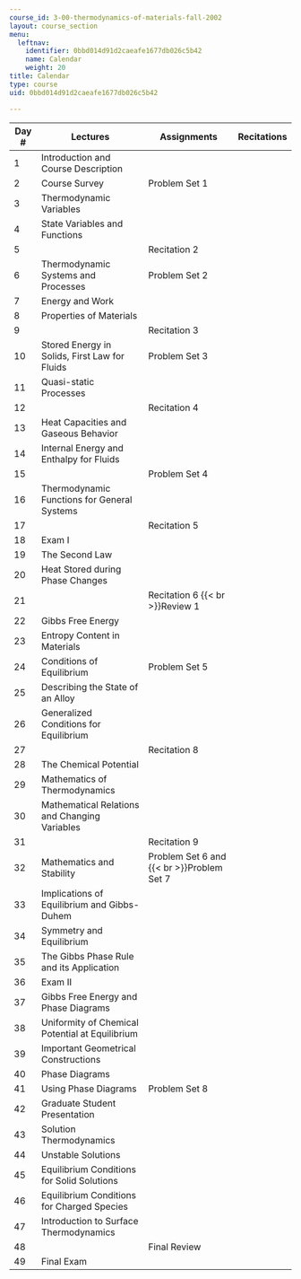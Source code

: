 ```yaml
---
course_id: 3-00-thermodynamics-of-materials-fall-2002
layout: course_section
menu:
  leftnav:
    identifier: 0bbd014d91d2caeafe1677db026c5b42
    name: Calendar
    weight: 20
title: Calendar
type: course
uid: 0bbd014d91d2caeafe1677db026c5b42

---
```


| Day # | Lectures | Assignments | Recitations |
| --- | --- | --- | --- |
| 1 | Introduction and Course Description | &nbsp; |
| 2 | Course Survey | Problem Set 1 | &nbsp; |
| 3 | Thermodynamic Variables | &nbsp; |
| 4 | State Variables and Functions | &nbsp; |
| 5 | &nbsp; | Recitation 2 |
| 6 | Thermodynamic Systems and Processes | Problem Set 2 | &nbsp; |
| 7 | Energy and Work | &nbsp; |
| 8 | Properties of Materials | &nbsp; |
| 9 | &nbsp; | Recitation 3 |
| 10 | Stored Energy in Solids, First Law for Fluids | Problem Set 3 | &nbsp; |
| 11 | Quasi-static Processes | &nbsp; |
| 12 | &nbsp; | Recitation 4 |
| 13 | Heat Capacities and Gaseous Behavior | &nbsp; |
| 14 | Internal Energy and Enthalpy for Fluids | &nbsp; |
| 15 | &nbsp; | Problem Set 4 | &nbsp; |
| 16 | Thermodynamic Functions for General Systems | &nbsp; |
| 17 | &nbsp; | Recitation 5 |
| 18 | Exam I | &nbsp; |
| 19 | The Second Law | &nbsp; |
| 20 | Heat Stored during Phase Changes | &nbsp; |
| 21 | &nbsp; | Recitation 6  {{< br >}}Review 1 |
| 22 | Gibbs Free Energy | &nbsp; |
| 23 | Entropy Content in Materials | &nbsp; |
| 24 | Conditions of Equilibrium | Problem Set 5 | &nbsp; |
| 25 | Describing the State of an Alloy | &nbsp; |
| 26 | Generalized Conditions for Equilibrium | &nbsp; |
| 27 | &nbsp; | Recitation 8 |
| 28 | The Chemical Potential | &nbsp; |
| 29 | Mathematics of Thermodynamics | &nbsp; |
| 30 | Mathematical Relations and Changing Variables | &nbsp; |
| 31 | &nbsp; | Recitation 9 |
| 32 | Mathematics and Stability | Problem Set 6 and  {{< br >}}Problem Set 7 | &nbsp; |
| 33 | Implications of Equilibrium and Gibbs-Duhem | &nbsp; |
| 34 | Symmetry and Equilibrium | &nbsp; |
| 35 | The Gibbs Phase Rule and its Application | &nbsp; |
| 36 | Exam II | &nbsp; |
| 37 | Gibbs Free Energy and Phase Diagrams | &nbsp; |
| 38 | Uniformity of Chemical Potential at Equilibrium | &nbsp; |
| 39 | Important Geometrical Constructions | &nbsp; |
| 40 | Phase Diagrams | &nbsp; |
| 41 | Using Phase Diagrams | Problem Set 8 | &nbsp; |
| 42 | Graduate Student Presentation | &nbsp; |
| 43 | Solution Thermodynamics | &nbsp; |
| 44 | Unstable Solutions | &nbsp; |
| 45 | Equilibrium Conditions for Solid Solutions | &nbsp; |
| 46 | Equilibrium Conditions for Charged Species | &nbsp; |
| 47 | Introduction to Surface Thermodynamics | &nbsp; |
| 48 | &nbsp; | Final Review |
| 49 | Final Exam | &nbsp; |
